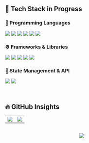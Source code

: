 ## 🚀 Tech Stack in Progress

### 📌 Programming Languages
<p>
  <img src="https://img.shields.io/badge/C-A8B9CC?style=flat&logo=C&logoColor=white">
  <img src="https://img.shields.io/badge/C++-00599C?style=flat&logo=C%2B%2B&logoColor=white">
  <img src="https://img.shields.io/badge/Python-3776AB?style=flat&logo=Python&logoColor=white">
  <img src="https://img.shields.io/badge/JavaScript-F7DF1E?style=flat&logo=JavaScript&logoColor=black">
  <img src="https://img.shields.io/badge/TypeScript-3178C6?style=flat&logo=TypeScript&logoColor=white">
  <img src="https://img.shields.io/badge/Matlab-0076A8?style=flat&logo=Mathworks&logoColor=white">
</p>

### ⚙️ Frameworks & Libraries
<p>
  <img src="https://img.shields.io/badge/React-61DAFB?style=flat&logo=React&logoColor=black">
  <img src="https://img.shields.io/badge/Next.js-000000?style=flat&logo=Next.js&logoColor=white">
  <img src="https://img.shields.io/badge/React_Native-61DAFB?style=flat&logo=React&logoColor=black">
  <img src="https://img.shields.io/badge/Expo-000020?style=flat&logo=Expo&logoColor=white">
  <img src="https://img.shields.io/badge/MFC-00599C?style=flat&logo=Visual%20Studio&logoColor=white">
</p>

### 🔗 State Management & API
<p>
  <img src="https://img.shields.io/badge/Redux-764ABC?style=flat&logo=Redux&logoColor=white">
  <img src="https://img.shields.io/badge/Axios-5A29E4?style=flat&logo=Axios&logoColor=white">
</p>

<br/>

## 🔥 GitHub Insights

<p align="center">
  <table>
    <tr>
      <!-- Streak Stats (왼쪽) -->
      <td align="center">
        <a href="https://github.com/itleews">
          <img src="https://github-readme-streak-stats.herokuapp.com/?user=itleews&theme=swift&hide_border=true">
        </a>
      </td>
      <!-- Most Used Languages (오른쪽) -->
      <td align="center">
        <a href="https://github.com/itleews">
          <img src="https://github-readme-stats.vercel.app/api/top-langs/?username=itleews&layout=compact&theme=swift&hide_border=true&card_width=320">
        </a>
      </td>
    </tr>
  </table>
</p>

<br/>

<!-- GitHub Trophies -->
<div align="center">
  <a href="https://github.com/ryo-ma/github-profile-trophy">
    <img src="https://github-profile-trophy.vercel.app/?username=itleews&theme=flat&no-frame=true&margin-w=5&column=5&rank=SECRET,SSS,SS,S,AAA,AA,A,B,C">
  </a>
</div>

